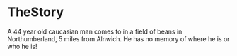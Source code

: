 # TheStory
A 44 year old caucasian man comes to in a field of beans in Northumberland, 5 miles from Alnwich. He has no memory of where he is or who he is! 
